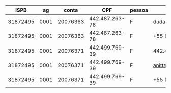 |ISPB|ag|conta|CPF|pessoa|key|
|---|---|---|---|---|---|
|31872495|0001|20076363|442.487.263-78|F|dudabeat@c6bank.com|
|31872495|0001|20076363|442.487.263-78|F|+55 (61) 99877-0909|
|31872495|0001|20076371|442.499.769-39|F|442.499.769-39|
|31872495|0001|20076371|442.499.769-39|F|anitta@c6bank.com|
|31872495|0001|20076371|442.499.769-39|F|+55 (11) 97786-8622|